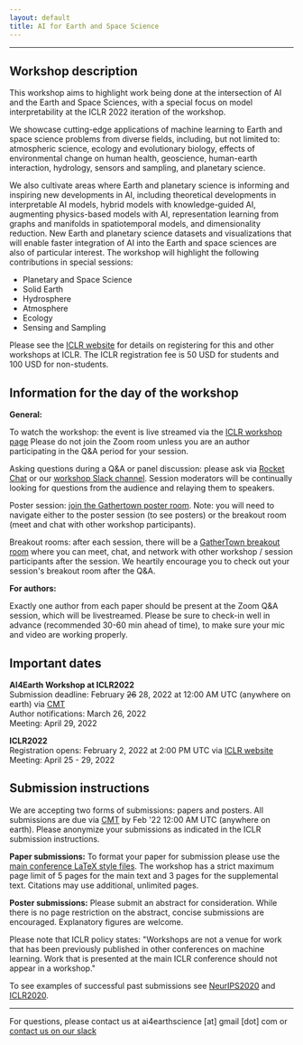 ```yaml
---
layout: default
title: AI for Earth and Space Science
---
```

---

## Workshop description

This workshop aims to highlight work being done at the intersection of AI and the Earth and Space Sciences, with a special focus on model interpretability at the ICLR 2022 iteration of the workshop. 

We showcase cutting-edge applications of machine learning to Earth and space science problems from diverse fields, including, but not limited to: atmospheric science, ecology and evolutionary biology, effects of environmental change on human health, geoscience, human-earth interaction, hydrology, sensors and sampling, and planetary science. 

We also cultivate areas where Earth and planetary science is informing and inspiring new developments in AI, including theoretical developments in interpretable AI models, hybrid models with knowledge-guided AI, augmenting physics-based models with AI, representation learning from graphs and manifolds in spatiotemporal models, and dimensionality reduction. New Earth and planetary science datasets and visualizations that will enable faster integration of AI into the Earth and space sciences are also of particular interest. The workshop will highlight the following contributions in special sessions: 

* Planetary and Space Science  
* Solid Earth   
* Hydrosphere  
* Atmosphere  
* Ecology     
* Sensing and Sampling  

Please see the [ICLR website](https://iclr.cc/) for details on registering for this and other workshops at ICLR.  The ICLR registration fee is 50 USD for students and 100 USD for non-students.   

## Information for the day of the workshop

**General:**

To watch the workshop: the event is live streamed via the [ICLR workshop page](https://iclr.cc/virtual/2022/workshop/4550)
Please do not join the Zoom room unless you are an author participating in the Q&A period for your session.

Asking questions during a Q&A or panel discussion: please ask via [Rocket Chat](https://iclr.cc/virtual/2022/workshop/4550) or our [workshop Slack channel](https://join.slack.com/t/ai4earth/shared_invite/zt-170eobxsl-CBO8BVlUqqfOjsNj1ij7NA). Session moderators will be continually looking for questions from the audience and relaying them to speakers.

Poster session: [join the Gathertown poster room](https://app.gather.town/app/I1tkF58IbTcXKvMm/ai4ess-poster-session). Note: you will need to navigate either to the poster session (to see posters) or the breakout room (meet and chat with other workshop participants).

Breakout rooms: after each session, there will be a [GatherTown breakout room](https://app.gather.town/y9ohC8zQBrN4tQMt/iclr2022-workshop-room-10) where you can meet, chat, and network with other workshop / session participants after the session. We heartily encourage you to check out your session's breakout room after the Q&A. 

**For authors:**

Exactly one author from each paper should be present at the Zoom Q&A session, which will be livestreamed. Please be sure to check-in well in advance (recommended 30-60 min ahead of time), to make sure your mic and video are working properly.

## Important dates

**AI4Earth Workshop at ICLR2022**    
Submission deadline: February ~~26~~ 28, 2022 at 12:00 AM UTC (anywhere on earth) via [CMT](https://cmt3.research.microsoft.com/AI4Earth2022/)   
Author notifications: March 26, 2022  
Meeting: April 29, 2022  

**ICLR2022**    
Registration opens: February 2, 2022 at 2:00 PM UTC via [ICLR website](https://iclr.cc/)     
Meeting: April 25 - 29, 2022     


## Submission instructions

We are accepting two forms of submissions: papers and posters. All submissions are due via [CMT](https://cmt3.research.microsoft.com/AI4Earth2022/) by Feb '22 12:00 AM UTC (anywhere on earth). Please anonymize your submissions as indicated in the ICLR submission instructions.  
 
**Paper submissions:** To format your paper for submission please use the [main conference LaTeX style files](https://github.com/ICLR/Master-Template/raw/master/archive/iclr2022.zip). The workshop has a strict maximum page limit of 5 pages for the main text and 3 pages for the supplemental text. Citations may use additional, unlimited pages.

**Poster submissions:** Please submit an abstract for consideration. While there is no page restriction on the abstract, concise submissions are encouraged. Explanatory figures are welcome.  

Please note that ICLR policy states:
"Workshops are not a venue for work that has been previously published in other conferences on machine learning. Work that is presented at the main ICLR conference should not appear in a workshop."

To see examples of successful past submissions see [NeurIPS2020](https://ai4earthscience.github.io/neurips-2020-workshop/) and [ICLR2020](https://ai4earthscience.github.io/iclr-2020-workshop/).

--- 


For questions, please contact us at ai4earthscience [at] gmail [dot] com or [contact us on our slack](https://join.slack.com/t/ai4earth/shared_invite/zt-170eobxsl-CBO8BVlUqqfOjsNj1ij7NA)


